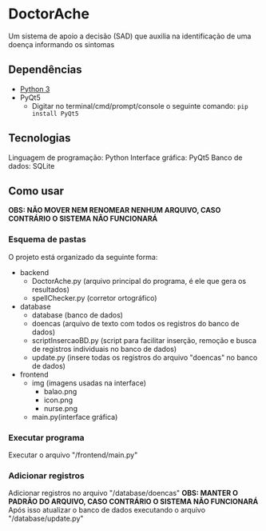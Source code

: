 # DoctorAche
Um sistema de apoio a decisão (SAD) que auxilia na identificação de uma doença informando os sintomas

## Dependências
- [Python 3](https://www.python.org/downloads/)
- PyQt5
  - Digitar no terminal/cmd/prompt/console o seguinte comando:
  ``` pip install PyQt5 ```

## Tecnologias
Linguagem de programação: Python
Interface gráfica: PyQt5
Banco de dados: SQLite

## Como usar
**OBS: NÃO MOVER NEM RENOMEAR NENHUM ARQUIVO, CASO CONTRÁRIO O SISTEMA NÃO FUNCIONARÁ**

### Esquema de pastas
O projeto está organizado da seguinte forma:
- backend
  - DoctorAche.py (arquivo principal do programa, é ele que gera os resultados)
  - spellChecker.py (corretor ortográfico)
- database
  - database (banco de dados)
  - doencas (arquivo de texto com todos os registros do banco de dados)
  - scriptInsercaoBD.py (script para facilitar inserção, remoção e busca de registros individuais no banco de dados)
  - update.py (insere todas os registros do arquivo "doencas" no banco de dados)
- frontend
  - img (imagens usadas na interface)
    - balao.png
    - icon.png
    - nurse.png
  - main.py(interface gráfica)

### Executar programa
Executar o arquivo "/frontend/main.py"

### Adicionar registros
Adicionar registros no arquivo "/database/doencas"
**OBS: MANTER O PADRÃO DO ARQUIVO, CASO CONTRÁRIO O SISTEMA NÃO FUNCIONARÁ**
Após isso atualizar o banco de dados executando o arquivo "/database/update.py"

     
  
